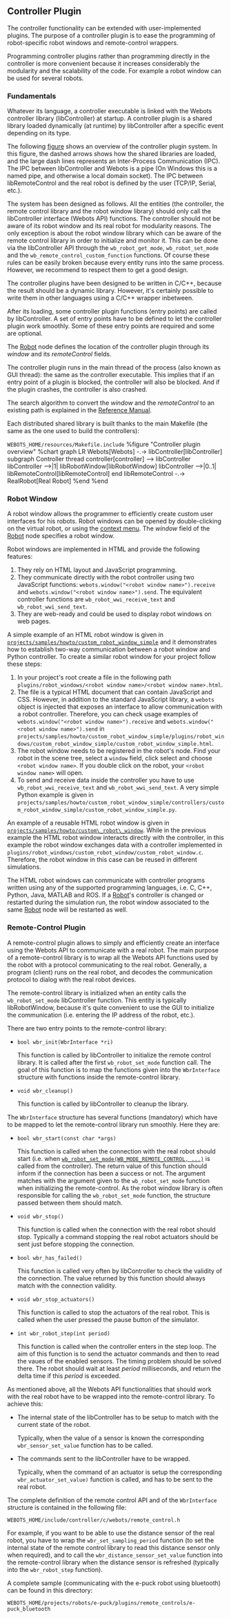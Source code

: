 ## Controller Plugin

The controller functionality can be extended with user-implemented plugins.
The purpose of a controller plugin is to ease the programming of robot-specific robot windows and remote-control wrappers.

Programming controller plugins rather than programming directly in the controller is more convenient because it increases considerably the modularity and the scalability of the code.
For example a robot window can be used for several robots.

### Fundamentals

Whatever its language, a controller executable is linked with the Webots controller library (libController) at startup.
A controller plugin is a shared library loaded dynamically (at runtime) by libController after a specific event depending on its type.

The following [figure](#controller-plugin-overview) shows an overview of the controller plugin system.
In this figure, the dashed arrows shows how the shared libraries are loaded, and the large dash lines represents an Inter-Process Communication (IPC).
The IPC between libController and Webots is a pipe (On Windows this is a named pipe, and otherwise a local domain socket).
The IPC between libRemoteControl and the real robot is defined by the user (TCP/IP, Serial, etc.).

The system has been designed as follows.
All the entities (the controller, the remote control library and the robot window library) should only call the libController interface (Webots API) functions.
The controller should not be aware of its robot window and its real robot for modularity reasons.
The only exception is about the robot window library which can be aware of the remote control library in order to initialize and monitor it.
This can be done via the libController API through the `wb_robot_get_mode`, `wb_robot_set_mode` and the `wb_remote_control_custom_function` functions.
Of course these rules can be easily broken because every entity runs into the same process.
However, we recommend to respect them to get a good design.

The controller plugins have been designed to be written in C/C++, because the result should be a dynamic library.
However, it's certainly possible to write them in other languages using a C/C++ wrapper inbetween.

After its loading, some controller plugin functions (entry points) are called by libController.
A set of entry points have to be defined to let the controller plugin work smoothly.
Some of these entry points are required and some are optional.

The [Robot](../reference/robot.md) node defines the location of the controller plugin through its *window* and its *remoteControl* fields.

The controller plugin runs in the main thread of the process (also known as GUI thread): the same as the controller executable.
This implies that if an entry point of a plugin is blocked, the controller will also be blocked.
And if the plugin crashes, the controller is also crashed.

The search algorithm to convert the *window* and the *remoteControl* to an existing path is explained in the [Reference Manual](../reference/robot.md).

Each distributed shared library is built thanks to the main Makefile (the same as the one used to build the controllers):

`WEBOTS_HOME/resources/Makefile.include`
%figure "Controller plugin overview"
%chart
graph LR
  Webots[Webots] -.-> libController[libController]
  subgraph Controller thread
  controller[controller] --> libController
    libController -->|1| libRobotWindow[libRobotWindow]
    libController -->|0..1| libRemoteControl[libRemoteControl]
  end
      libRemoteControl -.-> RealRobot[Real Robot]
%end
%end

### Robot Window

A robot window allows the programmer to efficiently create custom user interfaces for his robots.
Robot windows can be opened by double-clicking on the virtual robot, or using the [context menu](the-3d-window.md#context-menu).
The *window* field of the [Robot](../reference/robot.md) node specifies a robot window.

Robot windows are implemented in HTML and provide the following features:

1. They rely on HTML layout and JavaScript programming.
2. They communicate directly with the robot controller using two JavaScript functions: `webots.window("<robot window name>").receive` and `webots.window("<robot window name>").send`.
The equivalent controller functions are `wb_robot_wwi_receive_text` and `wb_robot_wwi_send_text`.
3. They are web-ready and could be used to display robot windows on web pages.

A simple example of an HTML robot window is given in [`projects/samples/howto/custom_robot_window_simple`](samples-howto#custom_robot_window_simple-wbt) and it demonstrates how to establish two-way communication between a robot window and Python controller.
To create a similar robot window for your project follow these steps:
1. In your project's root create a file in the following path `plugins/robot_windows/<robot window name>/<robot window name>.html`.
2. The file is a typical HTML document that can contain JavaScript and CSS.
However, in addition to the standard JavaScript library, a `webots` object is injected that exposes an interface to allow communication with a robot controller.
Therefore, you can check usage examples of `webots.window("<robot window name>").receive` and `webots.window("<robot window name>").send` in `projects/samples/howto/custom_robot_window_simple/plugins/robot_windows/custom_robot_window_simple/custom_robot_window_simple.html`.
3. The robot window needs to be registered in the robot's node.
Find your robot in the scene tree, select a `window` field, click select and choose `<robot window name>`.
If you double click on the robot, your `<robot window name>` will open.
4. To send and receive data inside the controller you have to use `wb_robot_wwi_receive_text` and `wb_robot_wwi_send_text`.
A very simple Python example is given in `projects/samples/howto/custom_robot_window_simple/controllers/custom_robot_window_simple/custom_robot_window_simple.py`.

An example of a reusable HTML robot window is given in [`projects/samples/howto/custom\_robot\_window`](samples-howto#custom_robot_window-wbt).
While in the previous example the HTML robot window interacts directly with the controller, in this example the robot window exchanges data with a controller implemented in `plugins/robot_windows/custom_robot_window/custom_robot_window.c`.
Therefore, the robot window in this case can be reused in different simulations.

The HTML robot windows can communicate with controller programs written using any of the supported programming languages, i.e. C, C++, Python, Java, MATLAB and ROS.
If a [Robot](../reference/robot.md)'s controller is changed or restarted during the simulation run, the robot window associated to the same [Robot](../reference/robot.md) node will be restarted as well.

### Remote-Control Plugin

A remote-control plugin allows to simply and efficiently create an interface using the Webots API to communicate with a real robot.
The main purpose of a remote-control library is to wrap all the Webots API functions used by the robot with a protocol communicating to the real robot.
Generally, a program (client) runs on the real robot, and decodes the communication protocol to dialog with the real robot devices.

The remote-control library is initialized when an entity calls the `wb_robot_set_mode` libController function.
This entity is typically libRobotWindow, because it's quite convenient to use the GUI to initialize the communication (i.e. entering the IP address of the robot, etc.).

There are two entry points to the remote-control library:

- `bool wbr_init(WbrInterface *ri)`

    This function is called by libController to initialize the remote control
    library. It is called after the first `wb_robot_set_mode` function call. The goal of
    this function is to map the functions given into the `WbrInterface` structure
    with functions inside the remote-control library.

- `void wbr_cleanup()`

    This function is called by libController to cleanup the library.

The `WbrInterface` structure has several functions (mandatory) which have to be mapped to let the remote-control library run smoothly.
Here they are:

- `bool wbr_start(const char *args)`

    This function is called when the connection with the real robot should start (i.e. when [`wb_robot_set_mode(WB_MODE_REMOTE_CONTROL, ...)`](../reference/robot.md#wb_robot_set_mode) is called from the controller).
    The return value of this function should inform if the connection has been a
    success or not. The argument matches with the argument given to
    the `wb_robot_set_mode` function when initializing the remote-control. As the robot window
    library is often responsible for calling the `wb_robot_set_mode` function, the structure
    passed between them should match.

- `void wbr_stop()`

    This function is called when the connection with the real robot should stop.
    Typically a command stopping the real robot actuators should be sent just before
    stopping the connection.

- `bool wbr_has_failed()`

    This function is called very often by libController to check the validity of the
    connection. The value returned by this function should always match with the
    connection validity.

- `void wbr_stop_actuators()`

    This function is called to stop the actuators of the real robot. This is called
    when the user pressed the pause button of the simulator.

- `int wbr_robot_step(int period)`

    This function is called when the controller enters in the step loop. The aim of
    this function is to send the actuator commands and then to read the vaues of the
    enabled sensors. The timing problem should be solved there. The robot should
    wait at least *period* milliseconds, and return the delta time if this *period*
    is exceeded.

As mentioned above, all the Webots API functionalities that should work with the real robot have to be wrapped into the remote-control library.
To achieve this:

- The internal state of the libController has to be setup to match with the current state of the robot.

    Typically, when the value of a sensor is known the corresponding
    `wbr_sensor_set_value` function has to be called.

- The commands sent to the libController have to be wrapped.

    Typically, when the command of an actuator is setup the corresponding
    `wbr_actuator_set_value)` function is called, and has to be sent to the real robot.

The complete definition of the remote control API and of the `WbrInterface` structure is contained in the following file:

`WEBOTS_HOME/include/controller/c/webots/remote_control.h`

For example, if you want to be able to use the distance sensor of the real robot, you have to wrap the `wbr_set_sampling_period` function (to set the internal state of the remote control library to read this distance sensor only when required), and to call the `wbr_distance_sensor_set_value` function into the remote-control library when the distance sensor is refreshed (typically into the `wbr_robot_step` function).

A complete sample (communicating with the e-puck robot using bluetooth) can be found in this directory:

`WEBOTS_HOME/projects/robots/e-puck/plugins/remote_controls/e-puck_bluetooth`
